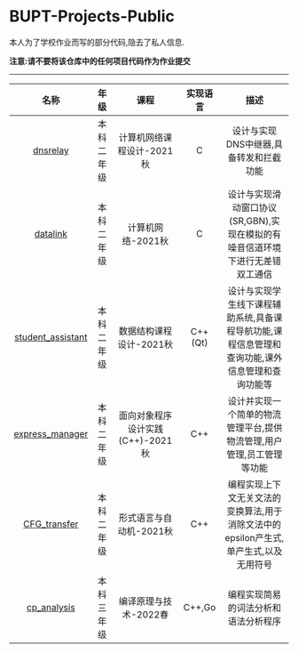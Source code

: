 # BUPT-Projects-Public

本人为了学校作业而写的部分代码,隐去了私人信息.

**注意️:请不要将该仓库中的任何项目代码作为作业提交**

---

| 名称 | 年级 | 课程 |实现语言| 描述 |
|:-:|:-:|:-:|:-:|:-:|
|[ dnsrelay ](/dnsrelay/)|本科二年级|计算机网络课程设计-2021秋|C|设计与实现DNS中继器,具备转发和拦截功能|
|[ datalink ](/datalink/)|本科二年级|计算机网络-2021秋|C|设计与实现滑动窗口协议(SR,GBN),实现在模拟的有噪音信道环境下进行无差错双工通信|
|[ student_assistant ](/student_assistant/)|本科二年级|数据结构课程设计-2021秋|C++(Qt)|设计与实现学生线下课程辅助系统,具备课程导航功能,课程信息管理和查询功能,课外信息管理和查询功能等|
|[ express_manager ](/express_manager/)|本科二年级|面向对象程序设计实践(C++)-2021秋|C++|设计并实现一个简单的物流管理平台,提供物流管理,用户管理,员工管理等功能|
|[ CFG_transfer ](/CFG_transfer/)|本科二年级|形式语言与自动机-2021秋|C++|编程实现上下文无关文法的变换算法,用于消除文法中的epsilon产生式,单产生式,以及无用符号|
|[ cp_analysis ](/cp_analysis/)|本科三年级|编译原理与技术-2022春|C++,Go|编程实现简易的词法分析和语法分析程序|
